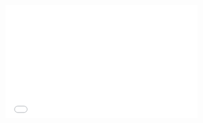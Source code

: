 <iframe height='297' scrolling='no' title='顯示全螢幕的Loading-Block' src='//codepen.io/oscarchang69/embed/MGeyRR/?height=297&theme-id=0&default-tab=html,result&embed-version=2' frameborder='no' allowtransparency='true' allowfullscreen='true' style='width: 100%;'>See the Pen <a href='https://codepen.io/oscarchang69/pen/MGeyRR/'>顯示全螢幕的Loading-Block</a> by oscarchang69 (<a href='https://codepen.io/oscarchang69'>@oscarchang69</a>) on <a href='https://codepen.io'>CodePen</a>.
</iframe>